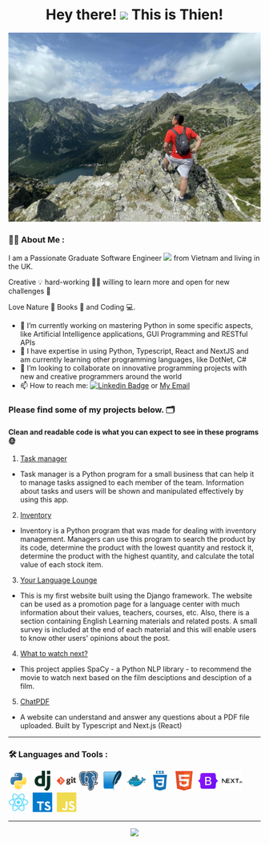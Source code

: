 <h1 align="center" >
  Hey there!
  <img src="https://media.giphy.com/media/hvRJCLFzcasrR4ia7z/giphy.gif" width="30px"/>
  This is Thien!
</h1>

<div align="center">
  <img src="pic/bg pic.jpg" width="800px"/>
</div>

### 👨‍💻 About Me :
I am a Passionate Graduate Software Engineer <img src="https://media.giphy.com/media/WUlplcMpOCEmTGBtBW/giphy.gif" width="30">  from Vietnam and living in the UK. 

Creative :bulb: hard-working 🧗‍♂️ willing to learn more and open for new challenges :muscle:

Love Nature 🌲 Books 📖 and Coding :computer:.

- 🔭 I’m currently working on mastering Python in some specific aspects, like Artificial Intelligence applications, GUI Programming and RESTful APIs
- 🌱 I have expertise in using Python, Typescript, React and NextJS and am currently learning other programming languages, like DotNet, C#
- 👯 I’m looking to collaborate on innovative programming projects with new and creative programmers around the world
- 📫 How to reach me: [![Linkedin Badge](https://img.shields.io/badge/-blue?style=flat&logo=Linkedin&logoColor=white)](https://www.linkedin.com/in/tri-thien-nguyen/) or [My Email](mailto:anretrithien@gmail.com)


### Please find some of my projects below. :card_index_dividers:
#### Clean and readable code is what you can expect to see in these programs :sun_with_face:

1. [Task manager](https://github.com/AndrewThien/Task-manager)
- Task manager is a Python program for a small business that can help it to manage tasks assigned to each member of the team. Information about tasks and users will be shown and manipulated effectively by using this app.

2. [Inventory](https://github.com/AndrewThien/Inventory)
- Inventory is a Python program that was made for dealing with inventory management. Managers can use this program to search the product by its code, determine the product with the lowest quantity and restock it, determine the product with the highest quantity, and calculate the total value of each stock item.

3. [Your Language Lounge](https://github.com/AndrewThien/Your-Language-Lounge)
- This is my first website built using the Django framework. The website can be used as a promotion page for a language center with much information about their values, teachers, courses, etc. Also, there is a section containing English Learning materials and related posts. A small survey is included at the end of each material and this will enable users to know other users' opinions about the post.

4. [What to watch next?](https://github.com/AndrewThien/What-will-I-watch-next-)
- This project applies SpaCy - a Python NLP library - to recommend the movie to watch next based on the film desciptions and desciption of a film.

5. [ChatPDF](https://github.com/AndrewThien/chatpdf)
- A website can understand and answer any questions about a PDF file uploaded. Built by Typescript and Next.js (React)

---

### :hammer_and_wrench: Languages and Tools :
<div>
  <img src="https://github.com/devicons/devicon/blob/master/icons/python/python-original.svg" title="Python"  alt="python" width="40" height="40"/>&nbsp;
  <img src="https://github.com/devicons/devicon/blob/master/icons/django/django-plain.svg" title="django" alt="django" width="40" height="40"/>&nbsp;
  <img src="https://github.com/devicons/devicon/blob/master/icons/git/git-original-wordmark.svg" title="Git" alt="Git" width="40" height="40"/>
  <img src="https://github.com/devicons/devicon/blob/master/icons/postgresql/postgresql-original.svg" title="numpy" alt="numpy" width="40" height="40"/>&nbsp;
  <img src="https://github.com/devicons/devicon/blob/master/icons/sqlite/sqlite-original.svg" title="SQLite"  alt="SQLite" width="40" height="40"/>&nbsp;
  <img src="https://github.com/devicons/devicon/blob/master/icons/docker/docker-original.svg" title="docker" alt="docker" width="40" height="40"/>&nbsp;
  <img src="https://github.com/devicons/devicon/blob/master/icons/css3/css3-plain-wordmark.svg"  title="CSS3" alt="CSS" width="40" height="40"/>&nbsp;
  <img src="https://github.com/devicons/devicon/blob/master/icons/html5/html5-original.svg" title="HTML5" alt="HTML" width="40" height="40"/>&nbsp;
  <img src="https://github.com/devicons/devicon/blob/master/icons/bootstrap/bootstrap-original.svg" title="bootstrap" alt="bootstrap" width="40" height="40"/>&nbsp;
  <img src="https://github.com/devicons/devicon/blob/master/icons/nextjs/nextjs-original-wordmark.svg" title="canva" alt="canva" width="40" height="40"/>&nbsp;
  <img src="https://github.com/devicons/devicon/blob/master/icons/react/react-original.svg" title="c++" alt="c++" width="40" height="40"/>&nbsp;
  <img src="https://github.com/devicons/devicon/blob/master/icons/typescript/typescript-original.svg" title="cs" alt="cs" width="40" height="40"/>&nbsp;
  <img src="https://github.com/devicons/devicon/blob/master/icons/javascript/javascript-plain.svg" title="js" alt="js" width="40" height="40"/>&nbsp;

</div>

---

<div align="center">
  <img src="https://media.giphy.com/media/M9gbBd9nbDrOTu1Mqx/giphy.gif" width="100"/>
</div>
